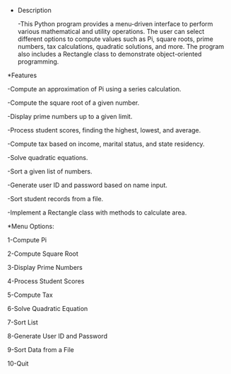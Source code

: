 * Description

  -This Python program provides a menu-driven interface to perform various mathematical and utility operations.
  The user can select different options to compute values such as Pi, square roots, prime numbers, tax calculations, quadratic solutions, and more.
  The program also includes a Rectangle class to demonstrate object-oriented programming.

*Features

  -Compute an approximation of Pi using a series calculation.
  
  -Compute the square root of a given number.
  
  -Display prime numbers up to a given limit.
  
  -Process student scores, finding the highest, lowest, and average.
  
  -Compute tax based on income, marital status, and state residency.
  
  -Solve quadratic equations.
  
  -Sort a given list of numbers.
  
  -Generate user ID and password based on name input.
  
  -Sort student records from a file.
  
  -Implement a Rectangle class with methods to calculate area.
  

*Menu Options:

  1-Compute Pi
  
  2-Compute Square Root
  
  3-Display Prime Numbers
  
  4-Process Student Scores
  
  5-Compute Tax
  
  6-Solve Quadratic Equation
  
  7-Sort List
  
  8-Generate User ID and Password
  
  9-Sort Data from a File
  
  10-Quit


